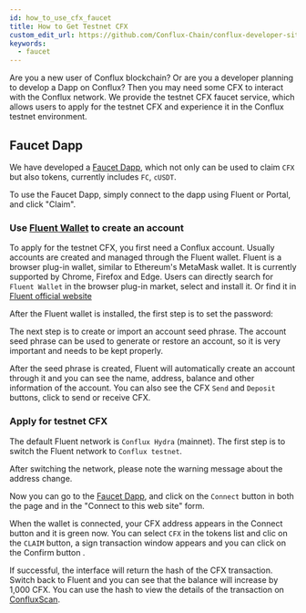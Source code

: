 ```yaml
---
id: how_to_use_cfx_faucet
title: How to Get Testnet CFX
custom_edit_url: https://github.com/Conflux-Chain/conflux-developer-site/edit/master/docs/guides/en/how-to-use-cfx-faucet.md
keywords:
  - faucet
---
```


Are you a new user of Conflux blockchain? Or are you a developer planning to develop a Dapp on Conflux? Then you may need some CFX to interact with the Conflux network. We provide the testnet CFX faucet service, which allows users to apply for the testnet CFX and experience it in the Conflux testnet environment.

## Faucet Dapp

We have developed a [Faucet Dapp](https://faucet.confluxnetwork.org/), which not only can be used to claim `CFX` but also tokens, currently includes `FC`, `cUSDT`.
<!-- 
![image.png](/img/portal/Dapp-faucet.png)
-->
To use the Faucet Dapp, simply connect to the dapp using Fluent or Portal, and click "Claim".

### Use [Fluent Wallet](https://fluentwallet.com/) to create an account

To apply for the testnet CFX, you first need a Conflux account. Usually accounts are created and managed through the Fluent wallet. Fluent is a browser plug-in wallet, similar to Ethereum's MetaMask wallet. It is currently supported by Chrome, Firefox and Edge. Users can directly search for `Fluent Wallet` in the browser plug-in market, select and install it. Or find it in [Fluent official website](https://fluentwallet.com/)
<!-- 
![](/img/fluent/Fluent-Create.png)
-->
After the Fluent wallet is installed, the first step is to set the password:
<!-- 
![](/img/fluent/SetPassword.png)
-->
The next step is to create or import an account seed phrase. The account seed phrase can be used to generate or restore an account, so it is very important and needs to be kept properly.
<!-- 
![CreateImportAccount.png](/img/fluent/CreateImportAccount.png)
-->
After the seed phrase is created, Fluent will automatically create an account through it and you can see the name, address, balance and other information of the account. You can also see the CFX `Send` and `Deposit` buttons, click to send or receive CFX.
<!-- 
![NewAccount.png](/img/fluent/NewAccount.png)
-->
### Apply for testnet CFX
The default Fluent network is `Conflux Hydra` (mainnet). The first step is to switch the Fluent network to `Conflux testnet`. 
<!-- 
![SwitchNetwork.png](/img/fluent/SwitchNetwork.png)
-->
After switching the network, please note the warning message about the address change.  

Now you can go to the [Faucet Dapp](http://faucet.confluxnetwork.org/), and click on the `Connect` button in both the page and in the "Connect to this web site" form.
<!-- 
![FaucetConnectFluent.png](/img/fluent/FaucetConnectFluent.png)
-->
When the wallet is connected, your CFX address appears in the Connect button and it is green now. 
You can select `CFX` in the tokens list and clic on the `CLAIM` button, a sign transaction window appears and you can click on the Confirm button . 
<!-- 
![SignTransaction.png](/img/fluent/SignTransaction.png)
-->
If successful, the interface will return the hash of the CFX transaction. Switch back to Fluent and you can see that the balance will increase by 1,000 CFX. You can use the hash to view the details of the transaction on [ConfluxScan](https://testnet.confluxscan.io/).
<!-- 
![AddressWithTestCFX.png](/img/fluent/AddressWithTestCFX.png)
-->
